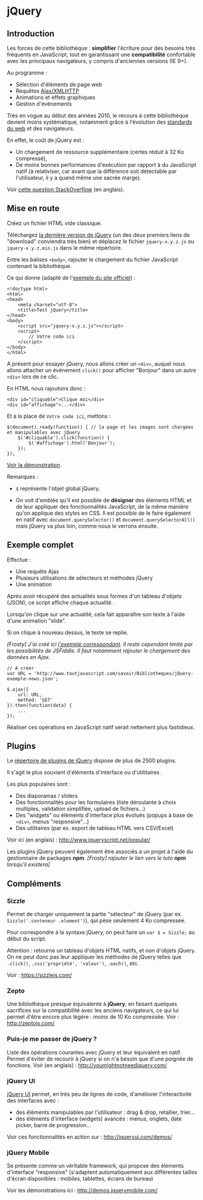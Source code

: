# jQuery

## Introduction

Les forces de cette bibliothèque : **simplifier** l'écriture pour des besoins très fréquents en JavaScript,
tout en garantissant une **compatibilité** confortable avec les principaux navigateurs, y compris d'anciennes versions (IE 9+).

Au programme :

- Sélection d'éléments de page web
- Requêtes [Ajax/XMLHTTP](http://www.toutjavascript.com/savoir/xmlhttprequest.php3)
- Animations et effets graphiques
- Gestion d'événements

Très en vogue au début des années 2010, le recours à cette bibliothèque devient moins systématique,
notamment grâce à l'évolution des [standards du web](https://fr.wikipedia.org/wiki/Standards_du_Web) et des navigateurs.

En effet, le coût de jQuery est :
- Un chargement de ressource supplémentaire (certes réduit à 32 Ko compressé),
- De moins bonnes performances d'exécution par rapport à du JavaScript natif (à relativiser, car avant
que la différence soit détectable par l'utilisateur, il y a quand même une sacrée marge).

Voir [cette question StackOverflow](https://stackoverflow.com/q/41948057/488666) (en anglais).

## Mise en route

Créez un fichier HTML vide classique.

Téléchargez [la dernière version de jQuery](http://jquery.com/download/) (un des deux premiers liens de "download" conviendra très bien)
et déplacez le fichier `jquery-x.y.z.js` ou `jquery-x.y.z.min.js` dans le même répertoire.

Entre les balises `<body>`, rajouter le chargement du fichier JavaScript contenant la bibliothèque.

Ce qui donne (adapté de l'[exemple du site officiel](https://learn.jquery.com/about-jquery/how-jquery-works/)) : 

    <!doctype html>
    <html>
    <head>
        <meta charset="utf-8">
        <title>Test jQuery</title>
    </head>
    <body>
        <script src="jquery-x.y.z.js"></script>
        <script>
            // Votre code ici
        </script>
    </body>
    </html>

A présent pour essayer jQuery, nous allons créer un `<div>`, auquel nous allons attacher un événement `click()`
pour afficher "Bonjour" dans un autre `<div>` lors de ce clic.

En HTML nous rajoutons donc :

    <div id="cliquable">Clique moi</div>
    <div id="affichage">...</div>

Et à la place de `Votre code ici`, mettons :

    $(document).ready(function() { // la page et les images sont chargées et manipulables avec jQuery
        $('#cliquable').click(function() {
            $('#affichage').html('Bonjour');
        });
    });

[Voir la démonstration](https://jsfiddle.net/dL4sgf6a/1/).

Remarques :

- `$` représente l'objet global jQuery.

- On voit d'emblée qu'il est possible de **désigner** des éléments HTML et de leur appliquer
des fonctionnalités JavaScript, de la même manière qu'on applique des styles en CSS.
Il est possible de le faire également en natif avec `document.querySelector()` et `document.querySelectorAll()`
mais jQuery va plus loin, comme nous le verrons ensuite.


## Exemple complet

Effectue :

- Une requête Ajax
- Plusieurs utilisations de sélecteurs et méthodes jQuery
- Une animation

Après avoir récupéré des actualités sous formes d'un tableau d'objets (JSON),
ce script affiche chaque actualité.

Lorsqu'on clique sur une actualité, cela fait apparaître son texte
à l'aide d'une animation "slide".

Si on clique à nouveau dessus, le texte se replie.

_[Frosty] J'ai créé ici [l'exemple correspondant](https://jsfiddle.net/FrostyZ/b8do9eyp/6/).
Il reste cependant limité par les possibilités de JSFiddle. Il faut notamment rajouter le chargement
des données en Ajax._

    // A créer
    var URL = 'http://www.toutjavascript.com/savoir/Bibliotheques/jQuery-exemple-news.json';
    
    $.ajax({
        url: URL,
        method: 'GET'
    }).then(function(data) {
        ...
    });

Réaliser ces opérations en JavaScript natif serait nettement plus fastidieux.

## Plugins

Le [répertoire de plugins de jQuery](https://plugins.jquery.com/) dispose de plus de 2500 plugins.

Il s'agit le plus souvient d'éléments d'interface ou d'utilitaires.

Les plus populaires sont :

- Des diaporamas / sliders
- Des fonctionnalités pour les formulaires (liste déroulante à choix multiples,  validation simplifiée, upload de fichiers...)
- Des "widgets" ou éléments d'interface plus évolués (popups à base de `<div>`, menus "responsive"...)
- Des utilitaires (par ex. export de tableau HTML vers CSV/Excel)

Voir ici (en anglais) : http://www.jqueryscript.net/popular/

Les plugins jQuery peuvent également être associés à un projet à l'aide du gestionnaire de packages **npm**. _[Frosty] rajouter le lien vers le tuto **npm** lorsqu'il existera]_

## Compléments

### Sizzle

Permet de charger uniquement la partie "sélecteur" de jQuery (par ex. `Sizzle('.conteneur .element')`),
qui pèse seulement 4 Ko compressée.

Pour correspondre à la syntaxe jQuery, on peut faire un `var $ = Sizzle;` au début du script.

Attention : retourne un tableau d'objets HTML natifs, et non d'objets jQuery. On ne peut donc pas leur appliquer
les méthodes de jQuery telles que `.click()`, `.css('propriété', 'valeur')`, `.each()`, etc.

Voir : https://sizzlejs.com/

### Zepto

Une bibliothèque presque équivalente à **jQuery**, en faisant quelques sacrifices sur la compatibilité avec les anciens navigateurs,
ce qui lui permet d'être encore plus légère : moins de 10 Ko compressée.
Voir : http://zeptojs.com/

### Puis-je me passer de jQuery ?

Liste des opérations courantes avec jQuery et leur équivalent en natif.
Permet d'éviter de recourir à jQuery si on n'a besoin que d'une poignée de fonctions.
Voir (en anglais) : http://youmightnotneedjquery.com/

### jQuery UI

[jQuery UI](http://jqueryui.com) permet, en très peu de lignes de code, d'améliorer l'interactivité des interfaces avec :

- des éléments manipulables par l'utilisateur : drag & drop, retallier, trier...
- des éléments d'interface (widgets) avancés : menus, onglets, date picker, barre de progression...

Voir ces fonctionnalités en action sur : http://jqueryui.com/demos/

### jQuery Mobile

Se présente comme un véritable framework, qui propose des élements d'interface "responsive"
(s'adaptent automatiquement aux différentes tailles d'écran disponibles : mobiles, tablettes, écrans de bureau)

Voir les démonstrations ici : http://demos.jquerymobile.com/
